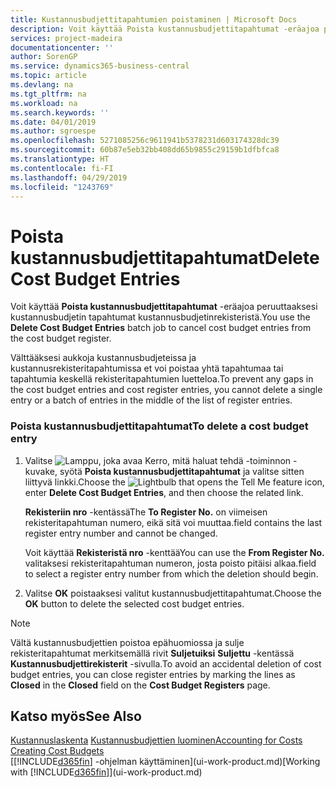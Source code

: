 ```yaml
---
title: Kustannusbudjettitapahtumien poistaminen | Microsoft Docs
description: Voit käyttää Poista kustannusbudjettitapahtumat -eräajoa peruuttaaksesi kustannusbudjetin tapahtumat kustannusbudjetinrekisteristä.
services: project-madeira
documentationcenter: ''
author: SorenGP
ms.service: dynamics365-business-central
ms.topic: article
ms.devlang: na
ms.tgt_pltfrm: na
ms.workload: na
ms.search.keywords: ''
ms.date: 04/01/2019
ms.author: sgroespe
ms.openlocfilehash: 5271085256c9611941b5378231d603174328dc39
ms.sourcegitcommit: 60b87e5eb32bb408dd65b9855c29159b1dfbfca8
ms.translationtype: HT
ms.contentlocale: fi-FI
ms.lasthandoff: 04/29/2019
ms.locfileid: "1243769"
---
```

# <a name="delete-cost-budget-entries"></a><span data-ttu-id="5652f-103">Poista kustannusbudjettitapahtumat</span><span class="sxs-lookup"><span data-stu-id="5652f-103">Delete Cost Budget Entries</span></span>
<span data-ttu-id="5652f-104">Voit käyttää **Poista kustannusbudjettitapahtumat** -eräajoa peruuttaaksesi kustannusbudjetin tapahtumat kustannusbudjetinrekisteristä.</span><span class="sxs-lookup"><span data-stu-id="5652f-104">You use the **Delete Cost Budget Entries** batch job to cancel cost budget entries from the cost budget register.</span></span>  

<span data-ttu-id="5652f-105">Välttääksesi aukkoja kustannusbudjeteissa ja kustannusrekisteritapahtumissa et voi poistaa yhtä tapahtumaa tai tapahtumia keskellä rekisteritapahtumien luetteloa.</span><span class="sxs-lookup"><span data-stu-id="5652f-105">To prevent any gaps in the cost budget entries and cost register entries, you cannot delete a single entry or a batch of entries in the middle of the list of register entries.</span></span>  

### <a name="to-delete-a-cost-budget-entry"></a><span data-ttu-id="5652f-106">Poista kustannusbudjettitapahtumat</span><span class="sxs-lookup"><span data-stu-id="5652f-106">To delete a cost budget entry</span></span>  

1.  <span data-ttu-id="5652f-107">Valitse ![Lamppu, joka avaa Kerro, mitä haluat tehdä -toiminnon](media/ui-search/search_small.png "Kerro, mitä haluat tehdä") -kuvake, syötä **Poista kustannusbudjettitapahtumat** ja valitse sitten liittyvä linkki.</span><span class="sxs-lookup"><span data-stu-id="5652f-107">Choose the ![Lightbulb that opens the Tell Me feature](media/ui-search/search_small.png "Tell me what you want to do") icon, enter **Delete Cost Budget Entries**, and then choose the related link.</span></span>  

    <span data-ttu-id="5652f-108">**Rekisteriin nro** -kentässä</span><span class="sxs-lookup"><span data-stu-id="5652f-108">The **To Register No.**</span></span> <span data-ttu-id="5652f-109">on viimeisen rekisteritapahtuman numero, eikä sitä voi muuttaa.</span><span class="sxs-lookup"><span data-stu-id="5652f-109">field contains the last register entry number and cannot be changed.</span></span>  

    <span data-ttu-id="5652f-110">Voit käyttää **Rekisteristä nro** -kenttää</span><span class="sxs-lookup"><span data-stu-id="5652f-110">You can use the **From Register No.**</span></span> <span data-ttu-id="5652f-111">valitaksesi rekisteritapahtuman numeron, josta poisto pitäisi alkaa.</span><span class="sxs-lookup"><span data-stu-id="5652f-111">field to select a register entry number from which the deletion should begin.</span></span>  
2.  <span data-ttu-id="5652f-112">Valitse **OK** poistaaksesi valitut kustannusbudjettitapahtumat.</span><span class="sxs-lookup"><span data-stu-id="5652f-112">Choose the **OK** button to delete the selected cost budget entries.</span></span>  

> [!NOTE]  
>  <span data-ttu-id="5652f-113">Vältä kustannusbudjettien poistoa epähuomiossa ja sulje rekisteritapahtumat merkitsemällä rivit **Suljetuiksi** **Suljettu** -kentässä **Kustannusbudjettirekisterit** -sivulla.</span><span class="sxs-lookup"><span data-stu-id="5652f-113">To avoid an accidental deletion of cost budget entries, you can close register entries by marking the lines as **Closed** in the **Closed** field on the **Cost Budget Registers** page.</span></span>  

## <a name="see-also"></a><span data-ttu-id="5652f-114">Katso myös</span><span class="sxs-lookup"><span data-stu-id="5652f-114">See Also</span></span>  
<span data-ttu-id="5652f-115">[Kustannuslaskenta](finance-manage-cost-accounting.md)
[Kustannusbudjettien luominen](finance-create-cost-budgets.md)</span><span class="sxs-lookup"><span data-stu-id="5652f-115">[Accounting for Costs](finance-manage-cost-accounting.md)
[Creating Cost Budgets](finance-create-cost-budgets.md)</span></span>  
<span data-ttu-id="5652f-116">[[!INCLUDE[d365fin](includes/d365fin_md.md)] -ohjelman käyttäminen](ui-work-product.md)</span><span class="sxs-lookup"><span data-stu-id="5652f-116">[Working with [!INCLUDE[d365fin](includes/d365fin_md.md)]](ui-work-product.md)</span></span>
